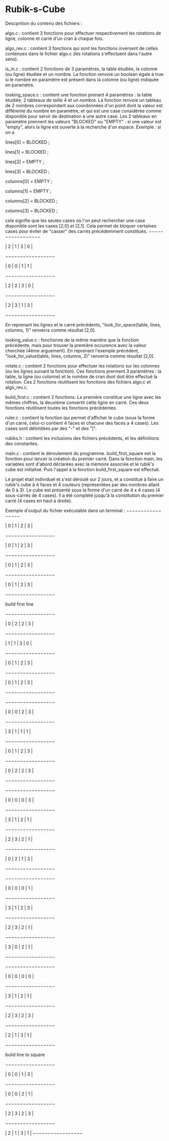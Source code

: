 # Rubik-s-Cube

Descprition du contenu des fichiers :

algo.c : contient 3 fonctions pour effectuer respectivement les rotations de ligne, colonne et carré d'un cran à chaque fois.

algo_rev.c : contient 3 fonctions qui sont les fonctions inversent de celles contenues dans le fichier algo.c (les rotations s'effectuent dans l'autre sens).

is_in.c : contient 2 fonctions de 3 paramètres, la table étudiée, la colonne (ou ligne) étudiée et un nombre. La fonction renvoie un boolean égale à true si le nombre en paramètre est présent dans la colonne (ou ligne) indiquée en paramètre.

looking_space.c : contient une fonction prenant 4 paramètres : la table étudiée, 2 tableaux de taille 4 et un nombre. La fonction renvoie un tableau de 2 nombres correspondant aux coordonnées d'un point dont la valeur est différente du nombre en paramètre, et qui est une case considérée comme disponible pour servir de destination à une autre case. Les 2 tableaux en paramètre prennent les valeurs "BLOCKED" ou "EMPTY" : si une valeur est "empty", alors la ligne est ouverte à la recherche d'un espace.
Exemple : si on a 

lines[0] = BLOCKED ;

lines[1] = BLOCKED ;

lines[2] = EMPTY ;

lines[3] = BLOCKED ;

columns[0] = EMPTY ;

columns[1] = EMPTY ;

columns[2] = BLOCKED ;

columns[3] = BLOCKED ;

cela signifie que les seules cases où l'on peut rechercher une case disponible sont les cases [2,0] et [2,1]. Cela permet de bloquer certaines cases pour éviter de "casser" des carrés précédemment constitués.
−−−−−−−−−−−−−−−−−

|  2  |  1  |  3  |  0  |

−−−−−−−−−−−−−−−−−

|  0  |  0  |  1  |  1  |

−−−−−−−−−−−−−−−−−

|  2  |  2  |  3  |  0  |

−−−−−−−−−−−−−−−−−

|  2  |  3  |  1  |  3  |

−−−−−−−−−−−−−−−−−

En reprenant les lignes et le carré précédents, "look_for_space(table, lines, colunms, 1)" renverra comme résultat [2,0].

looking_value.c : fonctionne de la même manière que la fonction précédente, mais pour trouver la première occurence avec la valeur cherchée (4ème arguement). En reprenant l'exemple précédent, "look_for_value(table, lines, columns, 2)" renverra comme résultat [2,0].

rotate.c : contient 2 fonctions pour effectuer les rotations sur les colonnes (ou les lignes suivant la fonction). Ces fonctions prennent 3 paramètres : la table, la ligne (ou colonne) et le nombre de cran dont doit être effectué la rotation. Ces 2 fonctions réutilisent les fonctions des fichiers algo.c et algo_rev.c.

build_first.c : contient 2 fonctions. La première constitue une ligne avec les mêmes chiffres, la deuxième convertit cette ligne en carré. Ces deux fonctions réutilisent toutes les fonctions précédentes.

ruler.c : contient la fonction qui permet d'afficher le cube (sous la forme d'un carré, celui-ci contient 4 faces et chacune des faces a 4 cases). Les cases sont délimitées par des "-" et des "|". 

rubiks.h : contient les inclusions des fichiers précédents, et les définitions des constantes.

main.c : contient le déroulement du programme.
build_first_square est la fonction pour lancer la création du premier carré.
Dans la fonction main, les variables sont d'abord déclarées avec la mémoire associée et le rubik's cube est initialisé. Puis l'appel à la fonction build_first_square est effectué.

Le projet était individuel et s'est déroulé sur 2 jours, et a constitué à faire un rubik's cube à 4 faces et 4 couleurs (représentées par des nombres allant de 0 à 3). Le cube est présenté sous la forme d'un carré de 4 x 4 cases (4 sous-carrés de 4 cases). Il a été complété jusqu'à la constitution du premier carré (4 cases en haut à droite).


Exemple d'output du fichier exécutable dans un terminal :
−−−−−−−−−−−−−−−−−

|  0  |  1  |  2  |  3  |

−−−−−−−−−−−−−−−−−

|  0  |  1  |  2  |  3  |

−−−−−−−−−−−−−−−−−

|  0  |  1  |  2  |  3  |

−−−−−−−−−−−−−−−−−

|  0  |  1  |  2  |  3  |

−−−−−−−−−−−−−−−−−

build first line

−−−−−−−−−−−−−−−−−

|  0  |  2  |  2  |  3  |

−−−−−−−−−−−−−−−−−

|  1  |  1  |  3  |  0  |

−−−−−−−−−−−−−−−−−

|  0  |  1  |  2  |  3  |

−−−−−−−−−−−−−−−−−

|  0  |  1  |  2  |  3  |

−−−−−−−−−−−−−−−−−


−−−−−−−−−−−−−−−−−

|  0  |  0  |  2  |  3  |

−−−−−−−−−−−−−−−−−

|  3  |  1  |  1  |  1  |

−−−−−−−−−−−−−−−−−

|  0  |  1  |  2  |  3  |

−−−−−−−−−−−−−−−−−

|  0  |  2  |  2  |  3  |

−−−−−−−−−−−−−−−−−


−−−−−−−−−−−−−−−−−

|  0  |  0  |  0  |  3  |

−−−−−−−−−−−−−−−−−

|  3  |  1  |  2  |  1  |

−−−−−−−−−−−−−−−−−

|  2  |  3  |  2  |  1  |

−−−−−−−−−−−−−−−−−

|  0  |  2  |  1 |  3  |

−−−−−−−−−−−−−−−−−


−−−−−−−−−−−−−−−−−

|  0  |  0  |  0  |  1  |

−−−−−−−−−−−−−−−−−

|  3  |  1  |  2  |  3  |

−−−−−−−−−−−−−−−−−

|  2  |  3  |  2  |  1  |

−−−−−−−−−−−−−−−−−

|  3  |  0  |  2  |  1  |

−−−−−−−−−−−−−−−−−


−−−−−−−−−−−−−−−−−

|  0  |  0  |  0  |  0  |

−−−−−−−−−−−−−−−−−

|  3  |  1  |  2  |  1  |

−−−−−−−−−−−−−−−−−

|  2  |  3  |  2  |  3  |

−−−−−−−−−−−−−−−−−

|  2  |  1  |  3  |  1  |

−−−−−−−−−−−−−−−−−


build line to square

−−−−−−−−−−−−−−−−−

|  0  |  0  |  1  |  3  |

−−−−−−−−−−−−−−−−−

|  0  |  0  |  2  |  1  |

−−−−−−−−−−−−−−−−−

|  2  |  3  |  2  |  3  |

−−−−−−−−−−−−−−−−−

|  2  |  1  |  3  |  1  |
−−−−−−−−−−−−−−−−−


